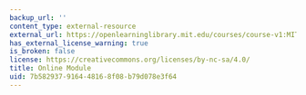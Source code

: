 ```yaml
---
backup_url: ''
content_type: external-resource
external_url: https://openlearninglibrary.mit.edu/courses/course-v1:MITx+7.InT+2021_Fall/about
has_external_license_warning: true
is_broken: false
license: https://creativecommons.org/licenses/by-nc-sa/4.0/
title: Online Module
uid: 7b582937-9164-4816-8f08-b79d078e3f64
---
```

